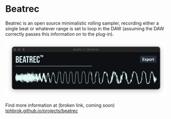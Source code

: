 # Beatrec

Beatrec is an open source minimalistic rolling sampler, recording either a single beat or whatever range is set to loop in the DAW (assuming the DAW correctly passes this information on to the plug-in).

![Screenshot](screenshot.png)

Find more information at (broken link, coming soon) [tphbrok.github.io/projects/beatrec](tphbrok.github.io/projects/beatrec)
